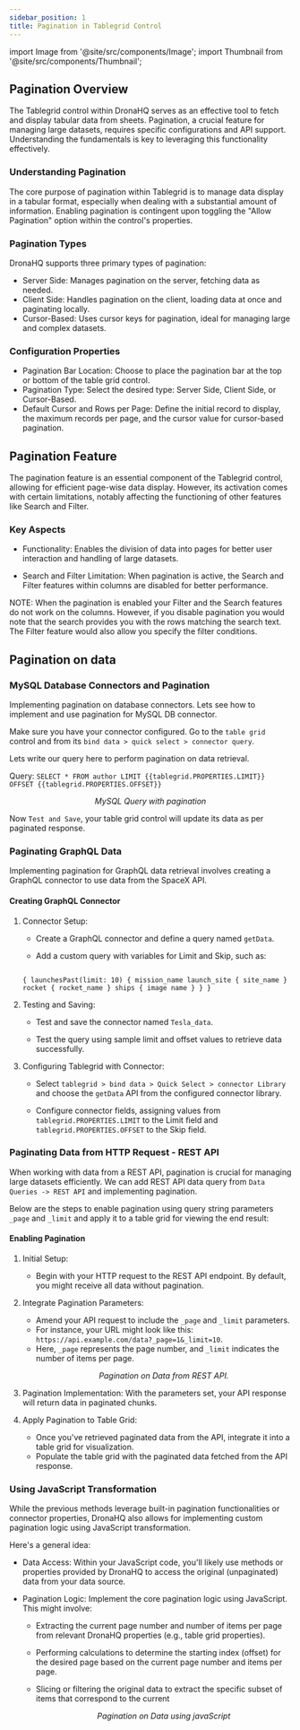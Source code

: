 ```yaml
---
sidebar_position: 1
title: Pagination in Tablegrid Control
---
```


import Image from '@site/src/components/Image'; import Thumbnail from '@site/src/components/Thumbnail';

## Pagination Overview

The Tablegrid control within DronaHQ serves as an effective tool to fetch and display tabular data from sheets.
Pagination, a crucial feature for managing large datasets, requires specific configurations and API support.
Understanding the fundamentals is key to leveraging this functionality effectively.

<figure>
  <Thumbnail src="/img/building-apps-concepts/pagination-tablegrid/pagination.jpeg" alt="property pagination" />
</figure>

### Understanding Pagination

The core purpose of pagination within Tablegrid is to manage data display in a tabular format, especially when dealing
with a substantial amount of information. Enabling pagination is contingent upon toggling the "Allow Pagination" option
within the control's properties.

### Pagination Types

DronaHQ supports three primary types of pagination:

- Server Side: Manages pagination on the server, fetching data as needed.
- Client Side: Handles pagination on the client, loading data at once and paginating locally.
- Cursor-Based: Uses cursor keys for pagination, ideal for managing large and complex datasets.

### Configuration Properties

- Pagination Bar Location: Choose to place the pagination bar at the top or bottom of the table grid control.
- Pagination Type: Select the desired type: Server Side, Client Side, or Cursor-Based.
- Default Cursor and Rows per Page: Define the initial record to display, the maximum records per page, and the cursor value for cursor-based pagination.
## Pagination Feature

The pagination feature is an essential component of the Tablegrid control, allowing for efficient page-wise data
display. However, its activation comes with certain limitations, notably affecting the functioning of other features
like Search and Filter.

### Key Aspects

- Functionality: Enables the division of data into pages for better user interaction and handling of large datasets.

- Search and Filter Limitation: When pagination is active, the Search and Filter features within columns are disabled
  for better performance.

NOTE: When the pagination is enabled your Filter and the Search features do not work on the columns. However, if you
disable pagination you would note that the search provides you with the rows matching the search text. The Filter
feature would also allow you specify the filter conditions.

## Pagination on data

### MySQL Database Connectors and Pagination

Implementing pagination on database connectors. Lets see how to implement and use pagination for MySQL DB connector.

Make sure you have your connector configured. Go to the `table grid` control and from its
`bind data > quick select > connector query`.

Lets write our query here to perform pagination on data retrieval.

Query: `SELECT * FROM author LIMIT {{tablegrid.PROPERTIES.LIMIT}} OFFSET {{tablegrid.PROPERTIES.OFFSET}}`

<figure>
  <Thumbnail src="/img/building-apps-concepts/pagination-tablegrid/mysql.jpeg" alt="MySQL Query with pagination" />
  <figcaption align='center'><i>MySQL Query with pagination</i></figcaption>
</figure>

Now `Test and Save`, your table grid control will update its data as per paginated response.

### Paginating GraphQL Data

Implementing pagination for GraphQL data retrieval involves creating a GraphQL connector to use data from the SpaceX
API.

#### Creating GraphQL Connector

1. Connector Setup:

   - Create a GraphQL connector and define a query named `getData`.

   - Add a custom query with variables for Limit and Skip, such as:

   ```

   { launchesPast(limit: 10) { mission_name launch_site { site_name } rocket { rocket_name } ships { image name } } }

   ```

2. Testing and Saving:

   - Test and save the connector named `Tesla_data`.

   - Test the query using sample limit and offset values to retrieve data successfully.

3. Configuring Tablegrid with Connector:

   - Select `tablegrid > bind data > Quick Select > connector Library` and choose the `getData` API from the configured
     connector library.

   - Configure connector fields, assigning values from `tablegrid.PROPERTIES.LIMIT` to the Limit field and
     `tablegrid.PROPERTIES.OFFSET` to the Skip field.

### Paginating Data from HTTP Request - REST API

When working with data from a REST API, pagination is crucial for managing large datasets efficiently. We can add REST
API data query from `Data Queries -> REST API` and implementing pagination.

Below are the steps to enable pagination using query string parameters `_page` and `_limit` and apply it to a table grid
for viewing the end result:

#### Enabling Pagination

1. Initial Setup:

   - Begin with your HTTP request to the REST API endpoint. By default, you might receive all data without pagination.

2. Integrate Pagination Parameters:

   - Amend your API request to include the `_page` and `_limit` parameters.
   - For instance, your URL might look like this: `https://api.example.com/data?_page=1&_limit=10`. 
   - Here, `_page` represents the page number, and `_limit` indicates the number of items per page.
      <figure>
      <Thumbnail src="/img/building-apps-concepts/pagination-tablegrid/restapi.jpeg" alt="Pagination on Data from REST API." />
      <figcaption align='center'><i>Pagination on Data from REST API.</i></figcaption>
      </figure>

3. Pagination Implementation: With the parameters set, your API response will return data in paginated chunks.
4. Apply Pagination to Table Grid:

   - Once you've retrieved paginated data from the API, integrate it into a table grid for visualization.
   - Populate the table grid with the paginated data fetched from the API response.


### Using JavaScript Transformation
While the previous methods leverage built-in pagination functionalities or connector properties, DronaHQ also allows for implementing custom pagination logic using JavaScript transformation.

Here's a general idea:

- Data Access: Within your JavaScript code, you'll likely use methods or properties provided by DronaHQ to access the original (unpaginated) data from your data source.

- Pagination Logic: Implement the core pagination logic using JavaScript. This might involve:
  - Extracting the current page number and number of items per page from relevant DronaHQ properties (e.g., table grid properties).
  - Performing calculations to determine the starting index (offset) for the desired page based on the current page number and items per page.
  - Slicing or filtering the original data to extract the specific subset of items that correspond to the current

      <figure>
         <Thumbnail src="/img/building-apps-concepts/pagination-tablegrid/js.png" alt="Pagination on Data using javaScript" />
        <figcaption align='center'><i> Pagination on Data using javaScript </i></figcaption>
      </figure>

